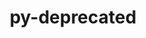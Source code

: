 ---
title: "py-deprecated"
layout: cache
categories: [package, develop-2025-05-25]
meta: {"compilers": ["none"], "num_specs": 3, "num_specs_by_stack": {"e4s": 2, "hep": 1, "root": 3}, "oss": ["ubuntu22.04"], "platforms": ["linux"], "stacks": ["e4s", "hep", "root"], "targets": ["x86_64_v3"], "versions": ["1.2.13"]}
spec_details: [{"compiler": "none", "hash": "a65wbu4v66zo3wfsrg2e7hclihwcan5b", "os": "ubuntu22.04", "platform": "linux", "size": "-", "stacks": ["e4s", "root"], "target": "x86_64_v3", "variants": ["build_system=python_pip"], "versions": ["1.2.13"]}, {"compiler": "none", "hash": "h5lp2s5qlz3qzzsfy6hkmtdnfjjby5ve", "os": "ubuntu22.04", "platform": "linux", "size": "-", "stacks": ["hep", "root"], "target": "x86_64_v3", "variants": ["build_system=python_pip"], "versions": ["1.2.13"]}, {"compiler": "none", "hash": "pi7zhlizf6sdfvq74yjmtweeyqxag2oh", "os": "ubuntu22.04", "platform": "linux", "size": "-", "stacks": ["e4s", "root"], "target": "x86_64_v3", "variants": ["build_system=python_pip"], "versions": ["1.2.13"]}]
---